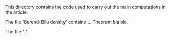 This directory contains the code used to carry out the main computations in the article.

The file 'Berend-Bilu density' contains ... Theorem bla bla.

The file '..'


